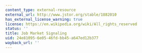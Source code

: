 ```yaml
---
content_type: external-resource
external_url: http://www.jstor.org/stable/1882010
has_external_license_warning: true
license: https://en.wikipedia.org/wiki/All_rights_reserved
status: ''
title: Job Market Signaling
uid: 24e81095-6e05-46fd-bb45-a647ed12b377
wayback_url: ''
---
```

